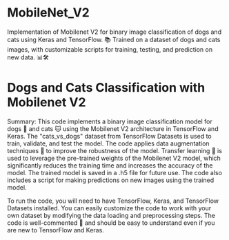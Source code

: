 # MobileNet_V2
Implementation of Mobilenet V2 for binary image classification of dogs and cats using Keras and TensorFlow. 📚 Trained on a dataset of dogs and cats images, with customizable scripts for training, testing, and prediction on new data. 📊🛠️

# Dogs and Cats Classification with Mobilenet V2

Summary: This code implements a binary image classification model for dogs 🐶 and cats 🐱 using the Mobilenet V2 architecture in TensorFlow and Keras. The "cats_vs_dogs" dataset from TensorFlow Datasets is used to train, validate, and test the model.
The code applies data augmentation techniques 🧪 to improve the robustness of the model. Transfer learning 📜 is used to leverage the pre-trained weights of the Mobilenet V2 model, which significantly reduces the training time and increases the accuracy of the model. The trained model is saved in a .h5 file for future use.
The code also includes a script for making predictions on new images using the trained model.

To run the code, you will need to have TensorFlow, Keras, and TensorFlow Datasets installed. You can easily customize the code to work with your own dataset by modifying the data loading and preprocessing steps. The code is well-commented 💬 and should be easy to understand even if you are new to TensorFlow and Keras.
